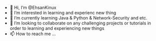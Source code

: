 - 👋 Hi, I’m @EhsanKinux
- 👀 I’m interested in learning and experienc new thing
- 🌱 I’m currently learning Java & Python & Network-Security and etc.
- 💞️ I’m looking to collaborate on any challenging projects or tutorials in order to learning and experiencing new things 
- 📫 How to reach me ...

<!---
EhsanKinux/EhsanKinux is a ✨ special ✨ repository because its `README.md` (this file) appears on your GitHub profile.
You can click the Preview link to take a look at your changes.
--->
